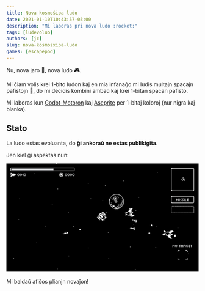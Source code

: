 ```yaml
---
title: Nova kosmoŝipa ludo
date: 2021-01-10T10:43:57-03:00
description: "Mi laboras pri nova ludo :rocket:"
tags: [ludevoluo]
authors: [jc]
slug: nova-kosmosxipa-ludo
games: [escapepod]
---
```


Nu, nova jaro :calendar:, nova ludo :video_game:.

Mi ĉiam volis krei 1-bito ludon kaj en mia infanaĝo mi ludis multajn spacajn pafistojn :space_invader:, do mi decidis kombini ambaŭ kaj krei 1-bitan spacan pafisto.

Mi laboras kun [Godot-Motoron](https://godotengine.org) kaj [Aseprite](https://aseprite.org) per 1-bitaj koloroj (nur nigra kaj blanka).

## Stato

La ludo estas evoluanta, do **ĝi ankoraŭ ne estas publikigita**.

Jen kiel ĝi aspektas nun:

![Screenshot](screenshot.png)

Mi baldaŭ afiŝos plianjn novaĵon!
